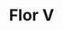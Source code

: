 ---
title: Flor V
date: 
draft: false

# descripcion
description : Aros pasantes colgantes en plata 925 y cristal.

materials: Plata 925

color: 

dimensions: Largo 3,00 cm

code: 01-01-1073

type: "Aros"

categories: []

price: $11.530,00

price_eftvo: $9.800,00

# Images
# first image will be shown in the product page
images:
  # - image: "images/path_to_image"
  # La ubicacion de las imagenes es imagenes/Aros/Aros.Colgantes/01-01-1073-flor-v
  - image: "./images/aros/colgantes/01-01-1073-flor-v_a.jpg"
  - image: "./images/aros/colgantes/01-01-1073-flor-v_b.jpg"
---